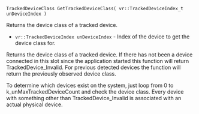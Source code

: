 `TrackedDeviceClass GetTrackedDeviceClass( vr::TrackedDeviceIndex_t unDeviceIndex )`

Returns the device class of a tracked device. 

* `vr::TrackedDeviceIndex unDeviceIndex` - Index of the device to get the device class for.

Returns the device class of a tracked device. If there has not been a device connected in this slot
since the application started this function will return TrackedDevice_Invalid. For previous detected
devices the function will return the previously observed device class. 

To determine which devices exist on the system, just loop from 0 to k_unMaxTrackedDeviceCount and check
the device class. Every device with something other than TrackedDevice_Invalid is associated with an 
actual physical device.

